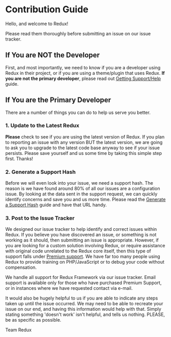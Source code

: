 # Contribution Guide

Hello, and welcome to Redux!

Please read them thoroughly before submitting an issue on our issue tracker.

## If You are NOT the Developer

First, and most importantly, we need to know if you are a developer using Redux in their project, or if you are using a 
theme/plugin that uses Redux. **If you are not the primary developer**, please read out [Getting Support/Help](guides/basics-support-defined.md) guide.

## If You are the Primary Developer 

There are a number of things you can do to help us serve you better.

### 1. Update to the Latest Redux

**Please** check to see if you are using the latest version of Redux. If you plan to reporting an issue with any version BUT 
the latest version, we are going to ask you to upgrade to the latest code base anyway to see if your issue persists. 
Please save yourself and us some time by taking this simple step first. Thanks!

### 2. Generate a Support Hash

Before we will even look into your issue, we need a support hash. The reason is we have found around 80% of all our issues
are a configuration issue. By looking at the data sent in the support request, we can quickly identify concerns and save
you and us more time. Please read the [Generate a Support Hash](guides/basics-generating-a-support-hash.md) guide and 
have that URL handy.

### 3. Post to the Issue Tracker

We designed our issue tracker to help identify and correct issues within Redux. If you believe you have 
discovered an issue, or something is not working as it should, then submitting an issue is appropriate. However, if you 
are looking for a custom solution involving Redux, or require assistance with original code unrelated to the Redux core 
itself, then this type of support falls under [Premium support](https://redux.io/extensions/premium-support/). We have 
far too many people using Redux to provide training on PHP/JavaScript or to debug your code without compensation.

We handle all support for Redux Framework via our issue tracker. Email support is available only for those who have 
purchased Premium Support, or in instances where we have requested contact via e-mail.

It would also be hugely helpful to us if you are able to indicate any steps taken up until the issue occurred. We may 
need to be able to recreate your issue on our end, and having this information would help with that. Simply stating 
something 'doesn't work' isn't helpful, and tells us nothing. PLEASE, be as specific as possible.

Team Redux